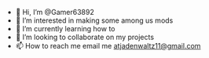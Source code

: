 - 👋 Hi, I’m @Gamer63892
- 👀 I’m interested in making some among us mods
- 🌱 I’m currently learning how to
- 💞️ I’m looking to collaborate on my projects
- 📫 How to reach me email me atjadenwaltz11@gmail.com

<!---
Gamer63892/Gamer63892 is a ✨ special ✨ repository because its `README.md` (this file) appears on your GitHub profile.
You can click the Preview link to take a look at your changes.
--->
